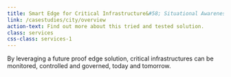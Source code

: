 ```yaml
---
title: Smart Edge for Critical Infrastructure&#58; Situational Awareness, Incident Detection & Forensic Analysis
link: /casestudies/city/overview
action-text: Find out more about this tried and tested solution.
class: services
css-class: services-1
---
```


By leveraging a future proof edge solution, critical infrastructures can be monitored, controlled and governed, today and tomorrow.
